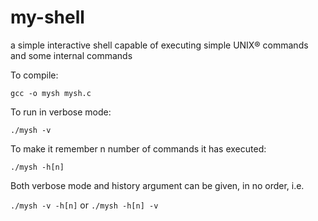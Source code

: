 # my-shell
a simple interactive shell capable of executing simple UNIX® commands and some internal commands

To compile:

`gcc -o mysh mysh.c`

To run in verbose mode:

`./mysh -v`

To make it remember n number of commands it has executed:

`./mysh -h[n]`

Both verbose mode and history argument can be given, in no order, i.e.

`./mysh -v -h[n]` or `./mysh -h[n] -v`
